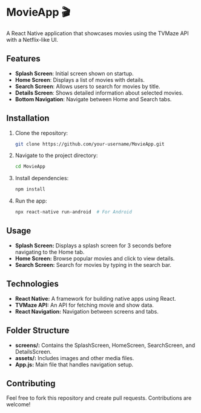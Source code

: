 # MovieApp 🎬

A React Native application that showcases movies using the TVMaze API with a Netflix-like UI.

## Features

- **Splash Screen**: Initial screen shown on startup.
- **Home Screen**: Displays a list of movies with details.
- **Search Screen**: Allows users to search for movies by title.
- **Details Screen**: Shows detailed information about selected movies.
- **Bottom Navigation**: Navigate between Home and Search tabs.

## Installation

1. Clone the repository:
   ```bash
   git clone https://github.com/your-username/MovieApp.git

2. Navigate to the project directory:
   ```bash
   cd MovieApp
   
3. Install dependencies:
   ```bash
   npm install
   
4. Run the app:
   ```bash
   npx react-native run-android  # For Android

## Usage
   
- **Splash Screen:** Displays a splash screen for 3 seconds before navigating to the Home tab.
- **Home Screen:** Browse popular movies and click to view details.
- **Search Screen:** Search for movies by typing in the search bar.
   
## Technologies
- **React Native:** A framework for building native apps using React.
- **TVMaze API:** An API for fetching movie and show data.
- **React Navigation:** Navigation between screens and tabs.
   
## Folder Structure
- **screens/:** Contains the SplashScreen, HomeScreen, SearchScreen, and DetailsScreen.
- **assets/:** Includes images and other media files.
- **App.js:** Main file that handles navigation setup.

## Contributing
Feel free to fork this repository and create pull requests. Contributions are welcome!
